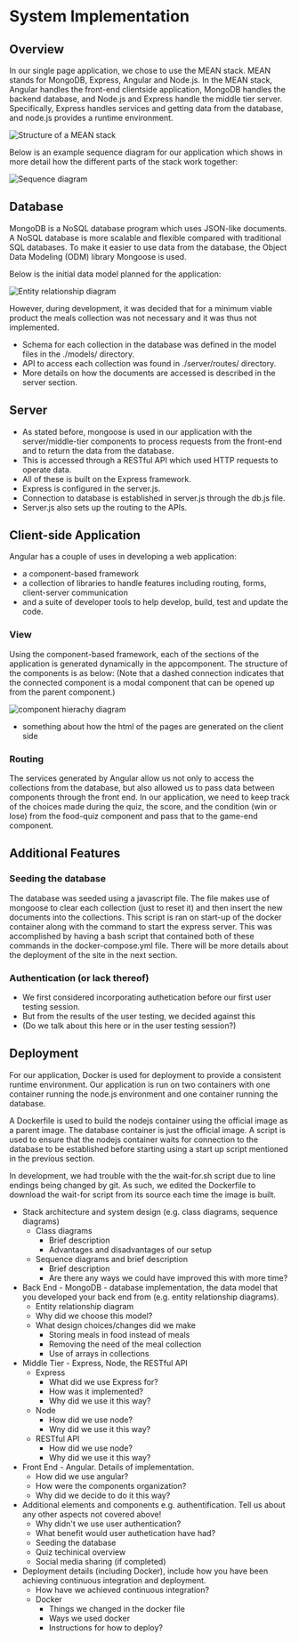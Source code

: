 # System Implementation  

## Overview

In our single page application, we chose to use the MEAN stack. MEAN stands for MongoDB, Express, Angular and Node.js. In the MEAN stack, Angular handles the front-end clientside application, MongoDB handles the backend database, and Node.js and Express handle the middle tier server. Specifically, Express handles services and getting data from the database, and node.js provides a runtime environment. 

![Structure of a MEAN stack](mean-stack.png)

Below is an example sequence diagram for our application which shows in more detail how the different parts of the stack work together:

![Sequence diagram](sequence-diagram.png)

## Database

MongoDB is a NoSQL database program which uses JSON-like documents. A NoSQL database is more scalable and flexible compared with traditional SQL databases. To make it easier to use data from the database, the Object Data Modeling (ODM) library Mongoose is used.

Below is the initial data model planned for the application:

![Entity relationship diagram](er_diagram_sugar_rush_v2.png)

However, during development, it was decided that for a minimum viable product the meals collection was not necessary and it was thus not implemented.

- Schema for each collection in the database was defined in the model files in the ./models/ directory.
- API to access each collection was found in ./server/routes/ directory.
- More details on how the documents are accessed is described in the server section.

## Server

- As stated before, mongoose is used in our application with the server/middle-tier components to process requests from the front-end and to return the data from the database. 
- This is accessed through a RESTful API which used HTTP requests to operate data. 
- All of these is built on the Express framework. 
- Express is configured in the server.js.
- Connection to database is established in server.js through the db.js file.
- Server.js also sets up the routing to the APIs.

## Client-side Application

Angular has a couple of uses in developing a web application:
- a component-based framework
- a collection of libraries to handle features including routing, forms, client-server communication
- and a suite of developer tools to help develop, build, test and update the code.

### View
Using the component-based framework, each of the sections of the application is generated dynamically in the appcomponent. The structure of the components is as below: 
(Note that a dashed connection indicates that the connected component is a modal component that can be opened up from the parent component.)

![component hierachy diagram](Component_diagram.png)
- something about how the html of the pages are generated on the client side

### Routing
The services generated by Angular allow us not only to access the collections from the database, but also allowed us to pass data between components through the front end. In our application, we need to keep track of the choices made during the quiz, the score, and the condition (win or lose) from the food-quiz component and pass that to the game-end component. 

## Additional Features
### Seeding the database
The database was seeded using a javascript file. The file makes use of mongoose to clear each collection (just to reset it) and then insert the new documents into the collections. This script is ran on start-up of the docker container along with the command to start the express server. This was accomplished by having a bash script that contained both of these commands in the docker-compose.yml file. There will be more details about the deployment of the site in the next section.

### Authentication (or lack thereof)
- We first considered incorporating authetication before our first user testing session. 
- But from the results of the user testing, we decided against this
- (Do we talk about this here or in the user testing session?)

## Deployment
For our application, Docker is used for deployment to provide a consistent runtime environment. Our application is run on two containers with one container running the node.js environment and one container running the database. 

A Dockerfile is used to build the nodejs container using the official image as a parent image. The database container is just the official image. A script is used to ensure that the nodejs container waits for connection to the database to be established before starting using a start up script mentioned in the previous section. 

In development, we had trouble with the the wait-for.sh script due to line endings being changed by git. As such, we edited the Dockerfile to download the wait-for script from its source each time the image is built.


- Stack architecture and system design (e.g. class diagrams, sequence diagrams)
    - Class diagrams
        - Brief description
        - Advantages and disadvantages of our setup
    - Sequence diagrams and brief description
        - Brief description
        - Are there any ways we could have improved this with more time?
- Back End - MongoDB - database implementation, the data model that you developed your back end from (e.g. entity relationship diagrams).
    - Entity relationship diagram
    - Why did we choose this model?
    - What design choices/changes did we make
        - Storing meals in food instead of meals
        - Removing the need of the meal collection
        - Use of arrays in collections  
- Middle Tier - Express, Node, the RESTful API
    - Express
        - What did we use Express for?
        - How was it implemented?
        - Why did we use it this way?
    - Node
        - How did we use node?
        - Wny did we use it this way?
    - RESTful API
        - How did we use node?
        - Why did we use it this way?
- Front End - Angular. Details of implementation.
    - How did we use angular?
    - How were the components organization?
    - Why did we decide to do it this way?
- Additional elements and components e.g. authentification. Tell us about any other aspects not covered above!
    - Why didn't we use user authentication?
    - What benefit would user authetication have had?
    - Seeding the database
    - Quiz techinical overview
    - Social media sharing (if completed)
- Deployment details (including Docker), include how you have been achieving continuous integration and deployment.
    - How have we achieved continuous integration?
    - Docker
        - Things we changed in the docker file
        - Ways we used docker
        - Instructions for how to deploy?

